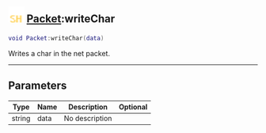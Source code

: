 ## <img src="../../.gitbook/assets/shared.png" width="32" height="32" /> [Packet](../packet/README.md):writeChar

```lua
void Packet:writeChar(data)
```

Writes a char in the net packet.<br>

-----------------
## Parameters

| Type   | Name | Description | Optional |
| ------ | ---- | ----------- | -------: |
| string | data | No description |  |
